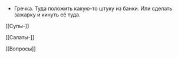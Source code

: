 - Гречка. Туда положить какую-то штуку из банки. Или сделать зажарку и кинуть её туда.

[[Супы-]]

[[Салаты-]]

[[Вопросы]]